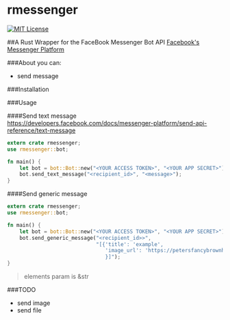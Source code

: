 # rmessenger
[![MIT License](http://img.shields.io/badge/license-MIT-blue.svg?style=flat)](LICENSE)  

##A Rust Wrapper for the FaceBook Messenger Bot API
[Facebook's Messenger Platform](https://developers.facebook.com/docs/messenger-platform)

###About
you can:
- send message

###Installation

###Usage

####Send text message
https://developers.facebook.com/docs/messenger-platform/send-api-reference/text-message

```rust
extern crate rmessenger;
use rmessenger::bot;

fn main() {
    let bot = bot::Bot::new("<YOUR ACCESS TOKEN>", "<YOUR APP SECRET>");
    bot.send_text_message("<recipient_id>", "<message>");
}
````

####Send generic message

```rust
extern crate rmessenger;
use rmessenger::bot;

fn main() {
    let bot = bot::Bot::new("<YOUR ACCESS TOKEN>", "<YOUR APP SECRET>");
    bot.send_generic_message("<recipient_id>>",
                             "[{'title': 'example',
                                'image_url': 'https://petersfancybrownhats.com/company_image.png'
                                }]");
}
````

> elements param is &str

###TODO
- send image
- send file
